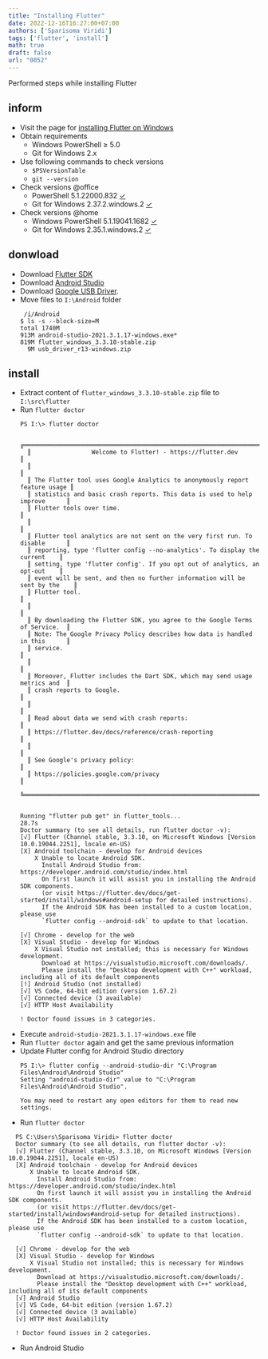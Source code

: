 ```yaml
---
title: "Installing Flutter"
date: 2022-12-16T16:27:00+07:00
authors: ['Sparisoma Viridi']
tags: ['flutter', 'install']
math: true
draft: false
url: "0052"
---
```


Performed steps while installing Flutter

## inform
+ Visit the page for [installing Flutter on Windows](https://docs.flutter.dev/get-started/install/windows)
+ Obtain requirements
  - Windows PowerShell &ge; 5.0
  - Git for Windows 2.x
+ Use following commands to check versions
  + `$PSVersionTable`
  + `git --version`
+ Check versions @office
  - PowerShell 5.1.22000.832 [&check;]()
  - Git for Windows 2.37.2.windows.2 [&check;]()
+ Check versions @home
  - Windows PowerShell 5.1.19041.1682 [&check;]()
  - Git for Windows 2.35.1.windows.2 [&check;]()


## donwload
+ Download [Flutter SDK](https://docs.flutter.dev/get-started/install/windows#get-the-flutter-sdk)
+ Download [Android Studio](https://developer.android.com/studio)
+ Download [Google USB Driver](https://developer.android.com/studio/run/win-usb).
+ Move files to `I:\Android` folder
  ```
   /i/Android
  $ ls -s --block-size=M
  total 1740M
  913M android-studio-2021.3.1.17-windows.exe*
  819M flutter_windows_3.3.10-stable.zip
    9M usb_driver_r13-windows.zip
  ```

## install
+ Extract content of `flutter_windows_3.3.10-stable.zip` file to `I:\src\flutter`
+ Run `flutter doctor`
  ```
  PS I:\> flutter doctor

    ╔════════════════════════════════════════════════════════════════════════════╗
    ║                 Welcome to Flutter! - https://flutter.dev                  ║
    ║                                                                            ║
    ║ The Flutter tool uses Google Analytics to anonymously report feature usage ║
    ║ statistics and basic crash reports. This data is used to help improve      ║
    ║ Flutter tools over time.                                                   ║
    ║                                                                            ║
    ║ Flutter tool analytics are not sent on the very first run. To disable      ║
    ║ reporting, type 'flutter config --no-analytics'. To display the current    ║
    ║ setting, type 'flutter config'. If you opt out of analytics, an opt-out    ║
    ║ event will be sent, and then no further information will be sent by the    ║
    ║ Flutter tool.                                                              ║
    ║                                                                            ║
    ║ By downloading the Flutter SDK, you agree to the Google Terms of Service.  ║
    ║ Note: The Google Privacy Policy describes how data is handled in this      ║
    ║ service.                                                                   ║
    ║                                                                            ║
    ║ Moreover, Flutter includes the Dart SDK, which may send usage metrics and  ║
    ║ crash reports to Google.                                                   ║
    ║                                                                            ║
    ║ Read about data we send with crash reports:                                ║
    ║ https://flutter.dev/docs/reference/crash-reporting                         ║
    ║                                                                            ║
    ║ See Google's privacy policy:                                               ║
    ║ https://policies.google.com/privacy                                        ║
    ╚════════════════════════════════════════════════════════════════════════════╝


  Running "flutter pub get" in flutter_tools...                      28.7s
  Doctor summary (to see all details, run flutter doctor -v):
  [√] Flutter (Channel stable, 3.3.10, on Microsoft Windows [Version 10.0.19044.2251], locale en-US)
  [X] Android toolchain - develop for Android devices
      X Unable to locate Android SDK.
        Install Android Studio from: https://developer.android.com/studio/index.html
        On first launch it will assist you in installing the Android SDK components.
        (or visit https://flutter.dev/docs/get-started/install/windows#android-setup for detailed instructions).
        If the Android SDK has been installed to a custom location, please use
        `flutter config --android-sdk` to update to that location.

  [√] Chrome - develop for the web
  [X] Visual Studio - develop for Windows
      X Visual Studio not installed; this is necessary for Windows development.
        Download at https://visualstudio.microsoft.com/downloads/.
        Please install the "Desktop development with C++" workload, including all of its default components
  [!] Android Studio (not installed)
  [√] VS Code, 64-bit edition (version 1.67.2)
  [√] Connected device (3 available)
  [√] HTTP Host Availability

  ! Doctor found issues in 3 categories.
  ```
+ Execute `android-studio-2021.3.1.17-windows.exe` file
+ Run `flutter doctor` again and get the same previous information
+ Update Flutter config for Android Studio directory
  ```
  PS I:\> flutter config --android-studio-dir "C:\Program Files\Android\Android Studio"
  Setting "android-studio-dir" value to "C:\Program Files\Android\Android Studio".

  You may need to restart any open editors for them to read new settings.
  ```
+ Run `flutter doctor`
```
  PS C:\Users\Sparisoma Viridi> flutter doctor
  Doctor summary (to see all details, run flutter doctor -v):
  [√] Flutter (Channel stable, 3.3.10, on Microsoft Windows [Version 10.0.19044.2251], locale en-US)
  [X] Android toolchain - develop for Android devices
      X Unable to locate Android SDK.
        Install Android Studio from: https://developer.android.com/studio/index.html
        On first launch it will assist you in installing the Android SDK components.
        (or visit https://flutter.dev/docs/get-started/install/windows#android-setup for detailed instructions).
        If the Android SDK has been installed to a custom location, please use
        `flutter config --android-sdk` to update to that location.

  [√] Chrome - develop for the web
  [X] Visual Studio - develop for Windows
      X Visual Studio not installed; this is necessary for Windows development.
        Download at https://visualstudio.microsoft.com/downloads/.
        Please install the "Desktop development with C++" workload, including all of its default components
  [√] Android Studio
  [√] VS Code, 64-bit edition (version 1.67.2)
  [√] Connected device (3 available)
  [√] HTTP Host Availability

  ! Doctor found issues in 2 categories.
  ```
+ Run Android Studio
